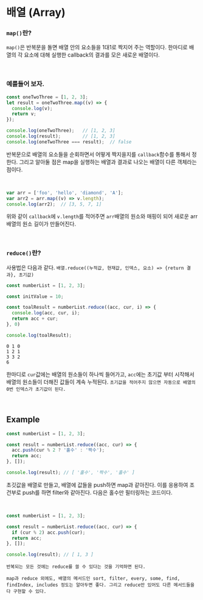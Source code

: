 # 배열 (Array)


### `map()`란?

`map()`은 반복문을 돌면 배열 안의 요소들을 1대1로 짝지어 주는 역할이다. 한마디로 배열의 각 요소에 대해 실행한 callback의 결과를 모은 새로운 배열이다. 

<br>

### 예를들어 보자.

```javascript
const oneTwoThree = [1, 2, 3];
let result = oneTwoThree.map((v) => {
  console.log(v);
  return v;
});

console.log(oneTwoThree);   // [1, 2, 3]
console.log(result);        // [1, 2, 3]
console.log(oneTwoThree === result);  // false
```

반복문으로 배열의 요소들을 순회하면서 어떻게 짝지을지를 `callback`함수를 통해서 정한다. 그리고 알아둘 점은 map을 실행하는 배열과 결과로 나오는 배열이 다른 객체라는 점이다. 

<br>

```javascript
var arr = ['foo', 'hello', 'diamond', 'A'];
var arr2 = arr.map((v) => v.length);
console.log(arr2);  // [3, 5, 7, 1]
```

위와 같이 `callback`에 `v.length`를 적어주면 `arr`배열의 원소와 매핑이 되어 새로운 arr배열의 원소 길이가 만들어진다.  

<br>

### `reduce()`란?

사용법은 다음과 같다. `배열.reduce((누적값, 현재값, 인덱스, 요소) => {return 결과}, 초기값)`

```javascript
const numberList = [1, 2, 3];

const initValue = 10;

const toalResult = numberList.reduce((acc, cur, i) => {
  console.log(acc, cur, i);
  return acc + cur;
}, 0)

console.log(toalResult);
```

```
0 1 0
1 2 1
3 3 2
6
```

한마디로 `cur`값에는 배열의 원소들이 하나씩 들어가고, `acc`에는 초기값 부터 시작해서 배열의 원소들이 더해진 값들이 계속 누적된다. `초기값을 적어주지 않으면 자동으로 배열의 0번 인덱스가 초기값이 된다.`

<br>

## Example

```javascript
const numberList = [1, 2, 3];

const result = numberList.reduce((acc, cur) => {
  acc.push(cur % 2 ? '홀수' : '짝수');
  return acc;
}, []);

console.log(result); // [ '홀수', '짝수', '홀수' ]
```

초깃값을 배열로 만들고, 배열에 값들을 push하면 map과 같아진다. 이를 응용하여 조건부로 push를 하면 filter와 같아진다. 다음은 홀수만 필터링하는 코드이다.


<br>

```javascript
const numberList = [1, 2, 3];

const result = numberList.reduce((acc, cur) => {
  if (cur % 2) acc.push(cur);
  return acc;
}, []);

console.log(result); // [ 1, 3 ]
```

```
반복되는 모든 것에는 reduce를 쓸 수 있다는 것을 기억하면 된다.

map과 reduce 외에도, 배열의 메서드인 sort, filter, every, some, find, findIndex, includes 정도는 알아두면 좋다. 그리고 reduce만 있어도 다른 메서드들을 다 구현할 수 있다.
```